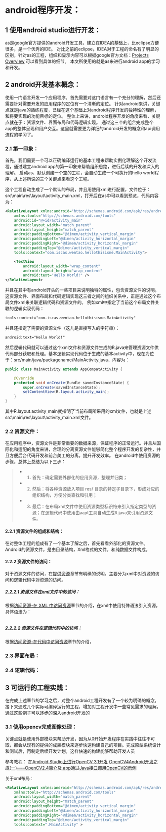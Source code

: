 # android程序开发：

## 1 使用android studio进行开发：
as是google官方提供的android开发工具，建立在IDEA的基础上，比eclipse方便很多，是一个优秀的IDE。
对比之前的eclipse，IDEA对于工程的命名有了明显的区别，针对as的工程，组织和显示内容可以根据google官方文档：[Projects Overview](https://developer.android.com/studio/projects/index.html) 可以看到具体的细节。
本文所使用的就是as来进行android app的学习和开发。

## 2 android开发基本概念：
使用一门语言开发一个应用程序，首先需要对这门语言有一个充分的理解，然后还需要针对需要开发的应用程序的定位有一个清晰的定位。
针对android来讲，关键点就是java的熟练程度，已经在这个基础上对android程序开发的独特性的理解，和将要实现的功能目标的定位。
整体上来讲，android程序开发的角度来看，关键点就在于：资源文件、界面布局和代码逻辑实现。
通过这三个的组合完成整个app的整体呈现和用户交互。这里就需要更为详细的android开发的概念和api调用流程的学习了。

### 2.1 第一印象：
首先，我们需要一个可以正确编译运行的基本工程来帮助实例化理解这个开发流程，通过建立android app的第一印象来帮助组织思路，进行后续的开发和深入的理解。
启动as，默认创建一个空的工程，会自动生成一个可执行的hello world程序，从上述所说的三个关键点来看这个工程。

这个工程自动生成了一个默认的布局，并且用使用xml进行配置，文件位于：src\main\res\layout\activity_main.xml，打开后在as中可以看到预览，代码内容为：
```xml
<RelativeLayout xmlns:android="http://schemas.android.com/apk/res/android"
    xmlns:tools="http://schemas.android.com/tools"
    android:id="@+id/activity_main"
    android:layout_width="match_parent"
    android:layout_height="match_parent"
    android:paddingBottom="@dimen/activity_vertical_margin"
    android:paddingLeft="@dimen/activity_horizontal_margin"
    android:paddingRight="@dimen/activity_horizontal_margin"
    android:paddingTop="@dimen/activity_vertical_margin"
    tools:context="com.iscas.wentao.hellothisisme.MainActivity">

    <TextView
        android:layout_width="wrap_content"
        android:layout_height="wrap_content"
        android:text="Hello World!" />
</RelativeLayout>
```
并且在其中有android开头的一些项目来说明独特的属性，包含资源文件的说明。这资源文件、界面布局和代码逻辑实现这三者之间的组织关系中，正是通过这个布局文件xml来关联逻辑代码和资源文件的。
例如xml中指定了当前这个布局文件关联的逻辑实现代码：
```xml
tools:context="com.iscas.wentao.hellothisisme.MainActivity"
```
并且还指定了需要的资源文件（这儿是直接写入的字符串）：
```xml
android:text="Hello World!"
```
然后逻辑代码就可以通过这个xml文件和资源文件生成的R.java来管理资源文件供代码部分获取和处理。基本逻辑实现代码位于生成的基本activity中，现在为位于：src/main/java/packagename/MainActivity.java，内容为：
```java
public class MainActivity extends AppCompatActivity {

    @Override
    protected void onCreate(Bundle savedInstanceState) {
        super.onCreate(savedInstanceState);
        setContentView(R.layout.activity_main);
    }
}
```
其中R.layout.activity_main就指明了当前布局所采用的xml文件，也就是上述src\main\res\layout\activity_main.xml文件。

### 2.2 资源文件：
在应用程序中，资源文件是非常重要的数据来源，保证程序的正常运行。并且从国际化和适配的角度来讲，合理的分离资源文件能够简化整个程序开发的复杂性，并且方便后台代码开发和前台美工的分离，提升开发效率。
在android中使用资源的步骤，总体上总结为以下三步：
> - 1. 首先：确定需要外部化的应用资源，整理并归类；
> - 2. 然后：将各种资源放入项目 res/ 目录的特定子目录下，形成对应的组织结构，方便分类查找和引用；
> - 3. 最后：在布局xml文件中使用资源类型标识符来引入指定类型的资源；在逻辑代码中使用由aapt工具自动生成R.java来引用资源文件。

#### 2.2.1 资源文件的组成和结构：
在对整体工程的组成有了一个基本了解之后，首先看看外部化的资源文件。Android的资源文件，是由目录结构，Xml格式的文件，和纯数据文件构成。

#### 2.2.2 资源文件的访问：
对于资源文件的访问，在[提供资源](https://developer.android.com/guide/topics/resources/providing-resources.html)章节有明确的说明。主要分为xml中对资源的访问和逻辑代码中对资源的访问。

##### 2.2.2.1 资源文件在xml文件中的访问：
根据[访问资源-在 XML 中访问资源](https://developer.android.com/guide/topics/resources/accessing-resources.html#ResourcesFromXml)章节的介绍，在xml中使用特殊语法引入资源。具体语法为：
```xml
```

##### 2.2.2.2 资源文件在逻辑代码中的访问：
根据[访问资源-在代码中访问资源](https://developer.android.com/guide/topics/resources/accessing-resources.html#ResourcesFromCode)章节的介绍，

### 2.3 界面布局：

### 2.4 逻辑代码：


## 3 可运行的工程实践：
在完成上述章节的学习之后，对整个android工程开发有了一个较为明确的概念，接下来通过几个实际可编译运行的工程，增加对工程开发中一些常见需求的理解。
通过这些例子可以逐步的深入android开发的

### 3.1 使用opencv完成图像处理：
关键点就是使用外部模块来帮助开发，因为从0开始开发程序在实践中往往不可取，都会从现有的提供的成熟模块来逐步快速构建自己的项目。完成原型系统设计和测试后，再制定后续开发计划，这样快速的构建能够帮助开发人员

参考教程：
[在Android Studio上进行OpenCV 3.1开发](http://johnhany.net/2016/01/opencv-3-development-in-android-studio/)
[OpenCV4Android开发之旅(一)----OpenCV2.4简介及 app通过Java接口调用OpenCV的示例](http://blog.csdn.net/yanzi1225627/article/details/16917961)

关于xml布局：
```xml
<RelativeLayout xmlns:android="http://schemas.android.com/apk/res/android"
    xmlns:tools="http://schemas.android.com/tools"
    android:layout_width="match_parent"
    android:layout_height="match_parent"
    android:paddingBottom="@dimen/activity_vertical_margin"
    android:paddingLeft="@dimen/activity_horizontal_margin"
    android:paddingRight="@dimen/activity_horizontal_margin"
    android:paddingTop="@dimen/activity_vertical_margin"
    tools:context=".MainActivity" >
```